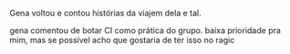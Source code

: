Gena voltou e contou histórias da viajem dela e tal.

gena comentou de botar CI como prática do grupo. baixa prioridade pra mim, mas se possível acho que gostaria de ter isso no ragic
